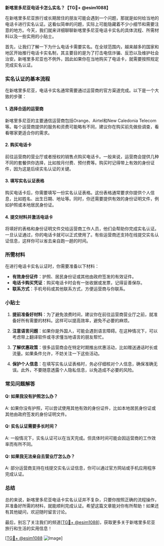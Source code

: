 **新喀里多尼亚电话卡怎么实名？【TG💪+ @esim1088】**

在新喀里多尼亚旅行或长期居住的朋友可能会遇到一个问题，那就是如何给当地的电话卡进行实名认证。这看似简单的问题，实际上可能隐藏着不少小细节和需要注意的地方。今天，我们就来详细聊聊新喀里多尼亚电话卡实名的具体流程、所需材料以及一些实用的小贴士。

首先，让我们了解一下为什么电话卡需要实名。在全球范围内，越来越多的国家和地区开始推行电话卡实名制，其主要目的是为了打击电信诈骗、反恐以及维护社会治安。新喀里多尼亚也不例外，因此如果你在当地购买了电话卡，就需要按照规定完成实名认证。

### 实名认证的基本流程

在新喀里多尼亚，电话卡实名通常需要通过运营商的官方渠道完成。以下是一个大致的步骤：

#### 1. **选择合适的运营商**
新喀里多尼亚的主要通信运营商包括Orange、Airtel和New Caledonia Telecom等。每个运营商提供的服务和资费可能略有不同，建议你在购买前先做些调查，看看哪家更适合你的需求。

#### 2. **购买电话卡**
前往运营商的营业厅或者授权的销售点购买电话卡。一般来说，运营商会提供几种不同的套餐供你选择，比如按月付费、预付费等。购买时记得带上有效的身份证件，因为这是后续实名认证的关键。

#### 3. **填写实名认证表格**
购买电话卡后，你需要填写一份实名认证表格。这份表格通常要求你提供个人信息，比如姓名、出生日期、地址等。同时，你还需要提供有效的身份证明文件，例如护照或本地居民身份证。

#### 4. **提交材料并激活电话卡**
将填好的表格和身份证明文件交给运营商工作人员，他们会帮助你完成实名认证。一旦认证通过，你的电话卡就可以正式使用了。有些运营商还支持在线提交实名认证信息，这样你可以省去亲自跑一趟的时间。

### 所需材料

在进行电话卡实名认证时，你需要准备以下材料：

- **有效身份证件**：护照、居民身份证或其他由政府签发的有效证件。
- **电话卡购买凭证**：购买电话卡时会有一张收据或发票，记得妥善保存。
- **联系方式**：手机号码或其他联系方式，方便运营商与你联系。

### 小贴士

1. **提前准备好材料**：为了避免浪费时间，建议你在前往运营商营业厅之前，就准备好所有需要的材料。这样可以提高效率，避免不必要的麻烦。
   
2. **注意语言问题**：如果你是外国人，可能会遇到语言障碍。在这种情况下，可以考虑带上翻译软件或寻求懂当地语言的朋友帮忙。

3. **了解优惠政策**：很多运营商会在特定时期推出优惠活动，比如赠送通话时长或流量。如果条件允许，不妨关注一下这些活动。

4. **保护个人信息**：在填写实名认证表格时，务必仔细核对个人信息，确保准确无误。此外，不要随意透露个人隐私信息，以免造成不必要的风险。

### 常见问题解答

#### Q: 如果我没有护照怎么办？
A: 如果你没有护照，可以尝试使用其他有效的身份证件，比如本地居民身份证或其他由政府签发的身份证明文件。

#### Q: 实名认证需要多长时间？
A: 一般情况下，实名认证可以在当天完成。但具体时间可能会因运营商的工作效率而有所不同。

#### Q: 如果我无法亲自去营业厅怎么办？
A: 部分运营商支持在线提交实名认证信息，你可以通过官方网站或手机应用程序完成认证。

### 总结

总的来说，新喀里多尼亚电话卡实名认证并不复杂，只要你按照正确的流程操作，并准备好所需的材料，就能顺利完成认证。希望这篇文章能对你有所帮助！如果还有其他疑问，欢迎随时留言讨论。

最后，别忘了关注我们的频道[[TG💪+ @esim1088](https://t.me/s/esim1088)]，获取更多关于新喀里多尼亚旅行和生活的实用信息！

[[TG💪+ @esim1088](https://t.me/s/esim1088) ![Image](https://i.postimg.cc/4NQfJmqS/Snipaste-2025-05-13-00-14-12.png)]